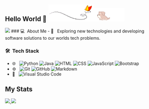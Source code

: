 ## Hello World 👋 <img src="images/butterfly.gif" width=30%><img src="images/dog.gif" width=20%>
<!-- ![greet](images/greet.gif) -->
<img src="https://github.com/gracyashhh/gracyashhh/blob/main/images/greet.gif" width="750px">
### 💻 &nbsp;About Me 
- 🤔 &nbsp; Exploring new technologies and developing software solutions to our worlds tech problems.

### 🛠 &nbsp;Tech Stack

- 🌐 &nbsp;
  ![Python](https://img.shields.io/badge/-Python-333333?style=flat&logo=python)
  ![Java](https://img.shields.io/badge/-Java-333333?style=flat&logo=java)
  ![HTML](https://img.shields.io/badge/-HTML-333333?style=flat&logo=HTML5)
  ![CSS](https://img.shields.io/badge/-CSS-333333?style=flat&logo=CSS3&logoColor=1572B6)
  ![JavaScript](https://img.shields.io/badge/-JavaScript-333333?style=flat&logo=javascript)
  ![Bootstrap](https://img.shields.io/badge/-Bootstrap-333333?style=flat&logo=bootstrap&logoColor=563D7C)
- ⚙️ &nbsp;
  ![Git](https://img.shields.io/badge/-Git-333333?style=flat&logo=git)
  ![GitHub](https://img.shields.io/badge/-GitHub-333333?style=flat&logo=github)
  ![Markdown](https://img.shields.io/badge/-Markdown-333333?style=flat&logo=markdown)
- 🔧 &nbsp;
  ![Visual Studio Code](https://img.shields.io/badge/-Visual%20Studio%20Code-333333?style=flat&logo=visual-studio-code&logoColor=007ACC)

## My Stats
<p>
<a href="https://github.com/gracyashhh">
  <img height="180em" src="https://github-readme-stats.vercel.app/api?username=gracyashhh&show_icons=true&theme=radical" />
  <img height="180em" src="https://github-readme-stats-eight-theta.vercel.app/api/top-langs/?username=gracyashhh&theme=radical&layout=compact&exclude_lang=java+r" />
</a>
</p>


<!-- - 🔭 I’m currently working on ...
- 🌱 I’m currently learning ...
- 👯 I’m looking to collaborate on ...
- 🤔 I’m looking for help with ...
- 💬 Ask me about ...
- 📫 How to reach me: ...
- 😄 Pronouns: ...
- ⚡ Fun fact: ...

 -->
